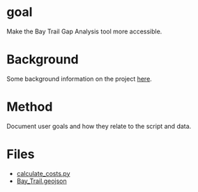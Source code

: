 # goal 

Make the Bay Trail Gap Analysis tool more accessible.

# Background 

Some background information on the project [here](https://www.greeninfo.org/work/project/supporting-trail-development-with-gis-the-bay-trail-gap-analysis).

# Method 

Document user goals and how they relate to the script and data. 

# Files 

- [calculate_costs.py](calculate_costs.py)
- [Bay_Trail.geojson](Bay_Trail.geojson)


